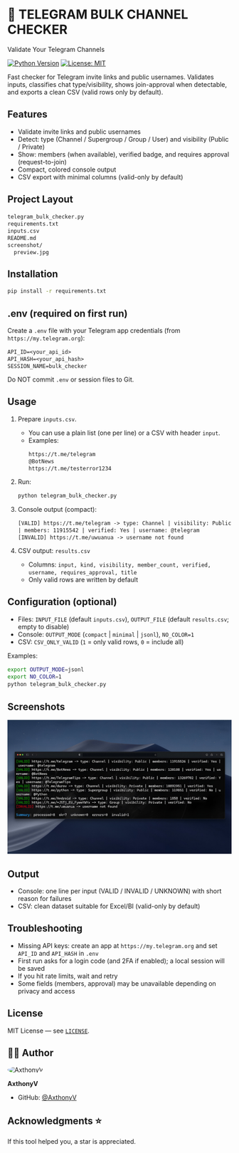 # 🔎 TELEGRAM BULK CHANNEL CHECKER

Validate Your Telegram Channels

[![Python Version](https://img.shields.io/badge/python-3.10%2B-3776AB.svg)](https://www.python.org/downloads/) [![License: MIT](https://img.shields.io/badge/License-MIT-green.svg)](LICENSE)

Fast checker for Telegram invite links and public usernames. Validates inputs, classifies chat type/visibility, shows join-approval when detectable, and exports a clean CSV (valid rows only by default).

## Features

- Validate invite links and public usernames
- Detect: type (Channel / Supergroup / Group / User) and visibility (Public / Private)
- Show: members (when available), verified badge, and requires approval (request-to-join)
- Compact, colored console output
- CSV export with minimal columns (valid-only by default)

## Project Layout

```
telegram_bulk_checker.py
requirements.txt
inputs.csv
README.md
screenshot/
  preview.jpg
```

## Installation

```bash
pip install -r requirements.txt
```

## .env (required on first run)
Create a `.env` file with your Telegram app credentials (from `https://my.telegram.org`):
```
API_ID=<your_api_id>
API_HASH=<your_api_hash>
SESSION_NAME=bulk_checker
```
Do NOT commit `.env` or session files to Git.

## Usage

1) Prepare `inputs.csv`.
   - You can use a plain list (one per line) or a CSV with header `input`.
   - Examples:
     ```
     https://t.me/telegram
     @BotNews
     https://t.me/testerror1234
     ```

2) Run:
   ```bash
   python telegram_bulk_checker.py
   ```

3) Console output (compact):
   ```text
   [VALID] https://t.me/telegram -> type: Channel | visibility: Public | members: 11915542 | verified: Yes | username: @telegram
   [INVALID] https://t.me/uwuanua -> username not found
   ```

4) CSV output: `results.csv`
   - Columns: `input, kind, visibility, member_count, verified, username, requires_approval, title`
   - Only valid rows are written by default

## Configuration (optional)

- Files: `INPUT_FILE` (default `inputs.csv`), `OUTPUT_FILE` (default `results.csv`; empty to disable)
- Console: `OUTPUT_MODE` (`compact` | `minimal` | `jsonl`), `NO_COLOR=1`
- CSV: `CSV_ONLY_VALID` (`1` = only valid rows, `0` = include all)

Examples:
```bash
export OUTPUT_MODE=jsonl
export NO_COLOR=1
python telegram_bulk_checker.py
```

## Screenshots

![Console preview](screenshot/preview.jpg)

## Output

- Console: one line per input (VALID / INVALID / UNKNOWN) with short reason for failures
- CSV: clean dataset suitable for Excel/BI (valid-only by default)

## Troubleshooting

- Missing API keys: create an app at `https://my.telegram.org` and set `API_ID` and `API_HASH` in `.env`
- First run asks for a login code (and 2FA if enabled); a local session will be saved
- If you hit rate limits, wait and retry
- Some fields (members, approval) may be unavailable depending on privacy and access

## License

MIT License — see [`LICENSE`](LICENSE).

## 👨‍💻 Author

<img src="https://github.com/AxthonyV.png" alt="AxthonyV" width="100px" style="border-radius: 50%;">

**AxthonyV**
- GitHub: [@AxthonyV](https://github.com/AxthonyV)

## Acknowledgments ⭐

If this tool helped you, a star is appreciated.
